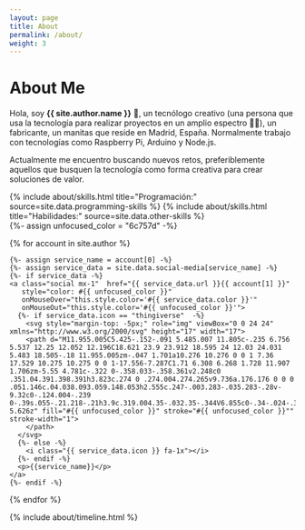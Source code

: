 ```yaml
---
layout: page
title: About
permalink: /about/
weight: 3
---
```


# **About Me**

Hola, soy **{{ site.author.name }}** :wave:, un tecnólogo creativo (una persona que usa la tecnología para realizar proyectos en un amplio espectro 🦾:robot:), un fabricante, un manitas que reside en Madrid, España. Normalmente trabajo con tecnologías como Raspberry Pi, Arduino y Node.js.

Actualmente me encuentro buscando nuevos retos, preferiblemente aquellos que busquen la tecnología como forma creativa para crear soluciones de valor.

<div class="row">
{% include about/skills.html title="Programación:" source=site.data.programming-skills %}
{% include about/skills.html title="Habilidades:" source=site.data.other-skills %}
</div>

<div class="row">
  {%- assign unfocused_color = "6c757d" -%}

  {% for account in site.author %}

    {%- assign service_name = account[0] -%}
    {%- assign service_data = site.data.social-media[service_name] -%}
    {%- if service_data -%}    
    <a class="social mx-1"  href="{{ service_data.url }}{{ account[1] }}"
       style="color: #{{ unfocused_color }}"
       onMouseOver="this.style.color='#{{ service_data.color }}'"
       onMouseOut="this.style.color='#{{ unfocused_color }}'">
      {%- if service_data.icon == "thingiverse"  -%}
        <svg style="margin-top: -5px;" role="img" viewBox="0 0 24 24" xmlns="http://www.w3.org/2000/svg" height="17" width="17">
        <path d="M11.955.005C5.425-.152-.091 5.485.007 11.805c-.235 6.756 5.537 12.25 12.052 12.196C18.621 23.9 23.912 18.595 24 12.03 24.031 5.483 18.505-.18 11.955.005zm-.047 1.701a10.276 10.276 0 0 1 7.36 17.529 10.275 10.275 0 0 1-17.556-7.287C1.71 6.308 6.268 1.728 11.907 1.706zm-5.55 4.781c-.322 0-.358.033-.358.361v2.248c0 .351.04.391.398.391h3.823c.274 0 .274.004.274.265v9.736a.176.176 0 0 0 .051.146c.04.038.093.059.148.053h2.555c.247-.003.283-.035.283-.28v-9.32c0-.124.004-.239 0-.39s.055-.21.218-.21h3.9c.319.004.35-.032.35-.344V6.855c0-.34-.024-.363-.37-.363h-5.626z" fill="#{{ unfocused_color }}" stroke="#{{ unfocused_color }}"" stroke-width="1">
        </path>
      </svg>
      {%- else -%}
        <i class="{{ service_data.icon }} fa-1x"></i>
      {%- endif -%}
      <p>{{service_name}}</p>
    </a>
    {%- endif -%}
  
  {% endfor %}
</div>
                                                
<div class="row">
{% include about/timeline.html %}
</div>
